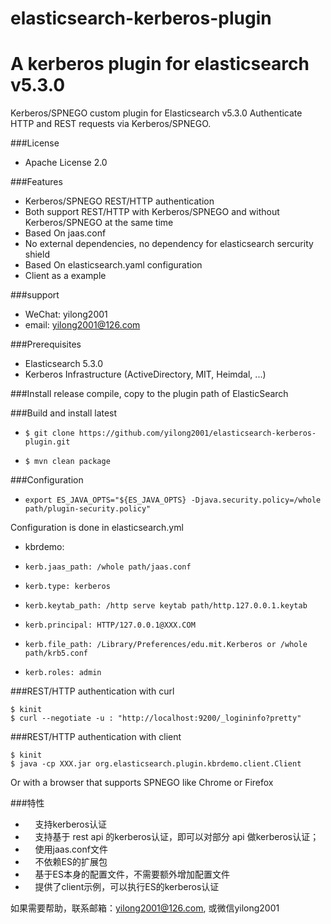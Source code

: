 # elasticsearch-kerberos-plugin
A kerberos plugin for elasticsearch v5.3.0 
=====================

Kerberos/SPNEGO custom plugin for Elasticsearch v5.3.0
Authenticate HTTP and REST requests via Kerberos/SPNEGO.

###License
* Apache License 2.0 

###Features
* Kerberos/SPNEGO REST/HTTP authentication
* Both support REST/HTTP with Kerberos/SPNEGO and without Kerberos/SPNEGO at the same time
* Based On jaas.conf
* No external dependencies, no dependency for elasticsearch sercurity shield
* Based On elasticsearch.yaml configuration
* Client as a example

###support
* WeChat: yilong2001
* email: yilong2001@126.com

###Prerequisites
* Elasticsearch 5.3.0
* Kerberos Infrastructure (ActiveDirectory, MIT, Heimdal, ...)

###Install release
compile, copy to the plugin path of ElasticSearch 

###Build and install latest
*     $ git clone https://github.com/yilong2001/elasticsearch-kerberos-plugin.git
*     $ mvn clean package

###Configuration
*     export ES_JAVA_OPTS="${ES_JAVA_OPTS} -Djava.security.policy=/whole path/plugin-security.policy"

Configuration is done in elasticsearch.yml
* kbrdemo:
*     kerb.jaas_path: /whole path/jaas.conf
*     kerb.type: kerberos
*     kerb.keytab_path: /http serve keytab path/http.127.0.0.1.keytab
*     kerb.principal: HTTP/127.0.0.1@XXX.COM
*     kerb.file_path: /Library/Preferences/edu.mit.Kerberos or /whole path/krb5.conf
*     kerb.roles: admin

###REST/HTTP authentication with curl

    $ kinit
    $ curl --negotiate -u : "http://localhost:9200/_logininfo?pretty"

###REST/HTTP authentication with client

    $ kinit
    $ java -cp XXX.jar org.elasticsearch.plugin.kbrdemo.client.Client

Or with a browser that supports SPNEGO like Chrome or Firefox

###特性
*     支持kerberos认证
*     支持基于 rest api 的kerberos认证，即可以对部分 api 做kerberos认证；
*     使用jaas.conf文件
*     不依赖ES的扩展包
*     基于ES本身的配置文件，不需要额外增加配置文件
*     提供了client示例，可以执行ES的kerberos认证

如果需要帮助，联系邮箱：yilong2001@126.com, 或微信yilong2001

